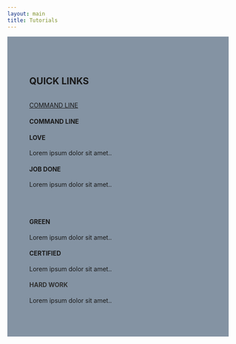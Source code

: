 ```yaml
---
layout: main
title: Tutorials
---
```


<head>
  <!-- Theme Made By www.w3schools.com - No Copyright -->
  <title>Bootstrap Theme Company Page</title>
  <meta charset="utf-8">
  <meta name="viewport" content="width=device-width, initial-scale=1">
  <link rel="stylesheet" href="https://maxcdn.bootstrapcdn.com/bootstrap/3.4.1/css/bootstrap.min.css">
  <script src="https://ajax.googleapis.com/ajax/libs/jquery/3.6.0/jquery.min.js"></script>
  <script src="https://maxcdn.bootstrapcdn.com/bootstrap/3.4.1/js/bootstrap.min.js"></script>
  <style>
  .jumbotron {
    background-color: rgba(119, 136, 153, 0.9);
    padding: 100px 25px;
  }
  .container-fluid {
    padding: 60px 50px;
  }
  .bg-white {
    background-color: rgba(255, 255, 255, 0.9);
  }
  .bg-grey {
    background-color: rgba(119, 136, 153, 0.9);
  }
  .logo {
    font-size: 200px;
  }
  @media screen and (max-width: 768px) {
    .col-sm-4 {
      text-align: center;
      margin: 25px 0;
    }
  }
  </style>
</head>
<body>

<!-- Container (Services Section) -->
<div class="container-fluid text-center bg-grey">
  <h2>QUICK LINKS</h2>
  <br>
  <div class="row">
    <div class="col-sm-4">
      <span class="glyphicon glyphicon-off"></span>
      <a href="https://van-richard.github.io/commandline">COMMAND LINE</a>
      <h4>COMMAND LINE</h4>
    </div>
    <div class="col-sm-4">
      <span class="glyphicon glyphicon-heart"></span>
      <h4>LOVE</h4>
      <p>Lorem ipsum dolor sit amet..</p>
    </div>
    <div class="col-sm-4">
      <span class="glyphicon glyphicon-lock"></span>
      <h4>JOB DONE</h4>
      <p>Lorem ipsum dolor sit amet..</p>
    </div>
  </div>
  <br><br>
  <div class="row">
    <div class="col-sm-4">
      <span class="glyphicon glyphicon-leaf"></span>
      <h4>GREEN</h4>
      <p>Lorem ipsum dolor sit amet..</p>
    </div>
    <div class="col-sm-4">
      <span class="glyphicon glyphicon-certificate"></span>
      <h4>CERTIFIED</h4>
      <p>Lorem ipsum dolor sit amet..</p>
    </div>
    <div class="col-sm-4">
      <span class="glyphicon glyphicon-wrench"></span>
      <h4 style="color:#303030;">HARD WORK</h4>
      <p>Lorem ipsum dolor sit amet..</p>
    </div>
  </div>
</div>

</body>
